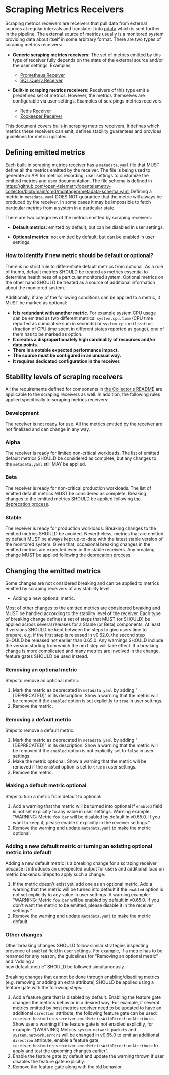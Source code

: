 # Scraping Metrics Receivers

Scraping metrics receivers are receivers that pull data from external sources at regular intervals and translate it
into [pdata](../pdata/README.md) which is sent further in the pipeline. The external source of metrics usually is a
monitored system providing data about itself in some arbitrary format. There are two types of scraping metrics
receivers:

- **Generic scraping metrics receivers:** The set of metrics emitted by this type of receiver fully depends on the 
  state of the external source and/or the user settings. Examples:
  - [Prometheus Receiver](https://github.com/open-telemetry/opentelemetry-collector-contrib/tree/main/receiver/prometheusreceiver)
  - [SQL Query Receiver](https://github.com/open-telemetry/opentelemetry-collector-contrib/tree/main/receiver/sqlqueryreceiver)

- **Built-in scraping metrics receivers:** Receivers of this type emit a predefined set of metrics. However, the 
  metrics themselves are configurable via user settings. Examples of scrapings metrics receivers:
  - [Redis Receiver](https://github.com/open-telemetry/opentelemetry-collector-contrib/tree/main/receiver/redisreceiver)
  - [Zookeeper Receiver](https://github.com/open-telemetry/opentelemetry-collector-contrib/tree/main/receiver/zookeeperreceiver)

This document covers built-in scraping metrics receivers. It defines which metrics these receivers can emit, 
defines stability guarantees and provides guidelines for metric updates.

## Defining emitted metrics 

Each built-in scraping metrics receiver has a `metadata.yaml` file that MUST define all the metrics emitted by the 
receiver. The file is being used to generate an API for metrics recording, user settings to customize the emitted 
metrics and user documentation. The file schema is defined in 
https://github.com/open-telemetry/opentelemetry-collector/blob/main/cmd/mdatagen/metadata-schema.yaml
Defining a metric in `metadata.yaml` DOES NOT guarantee that the metric will always be produced by the receiver. In
some cases it may be impossible to fetch particular metrics from a system in a particular state.

There are two categories of the metrics emitted by scraping receivers:

- **Default metrics**: emitted by default, but can be disabled in user settings.

- **Optional metrics**: not emitted by default, but can be enabled in user settings.

### How to identify if new metric should be default or optional?

There is no strict rule to differentiate default metrics from optional. As a rule of thumb, default metrics SHOULD be 
treated as metrics essential to determine healthiness of a particular monitored system. Optional metrics on the 
other hand SHOULD be treated as a source of additional information about the monitored system. 

Additionally, if any of the following conditions can be applied to a metric, it MUST be marked as optional:

- **It is redundant with another metric.** For example system CPU usage can be emitted as two different metrics:
  `system.cpu.time` (CPU time reported as cumulative sum in seconds) or `system.cpu.utilization` (fraction of CPU 
  time spent in different states reported as gauge), one of them has to be marked as option.
- **It creates a disproportionately high cardinality of resources and/or data points.**
- **There is a notable expected performance impact.**
- **The source must be configured in an unusual way.**
- **It requires dedicated configuration in the receiver.**

## Stability levels of scraping receivers

All the requirements defined for components in [the Collector's README](../README.md#stability-levels) are
applicable to the scraping receivers as well. In addition, the following rules applied specifically to scraping
metrics receivers:

### Development

The receiver is not ready for use. All the metrics emitted by the receiver are not finalized and can change in any way.

### Alpha

The receiver is ready for limited non-critical workloads. The list of emitted default metrics SHOULD be 
considered as complete, but any changes to the `metadata.yaml` still MAY be applied.

### Beta

The receiver is ready for non-critical production workloads. The list of emitted default metrics MUST be
considered as complete. Breaking changes to the emitted metrics SHOULD be applied following [the deprecation 
process](#changing-the-emitted-metrics).

### Stable

The receiver is ready for production workloads. Breaking changes to the emitted metrics SHOULD be avoided.
Nevertheless, metrics that are emitted by default MUST be always kept up-to-date with the latest stable version of the 
monitored system. Given that, occasional breaking changes in the emitted metrics are expected even in the stable 
receivers. Any breaking change MUST be applied following [the deprecation process](#changing-the-emitted-metrics).

## Changing the emitted metrics

Some changes are not considered breaking and can be applied to metrics emitted by scraping receivers of any 
stability level:

- Adding a new optional metric.

Most of other changes to the emitted metrics are considered breaking and MUST be handled according to the stability 
level of the receiver. Each type of breaking change defines a set of steps that MUST (or SHOULD) be applied across 
several releases for a Stable (or Beta) components. At least 3 versions SHOULD be kept between the steps to give 
users time to prepare, e.g. if the first step is released in v0.62.0, the second step SHOULD be released not earlier
than 0.65.0. Any warnings SHOULD include the version starting from which the next step will take effect. If a 
breaking change is more complicated and many metrics are involved in the change, feature gates SHOULD be used instead.

### Removing an optional metric

Steps to remove an optional metric:

1. Mark the metric as deprecated in `metadata.yaml` by adding "[DEPRECATED]" in its description. Show a warning that 
   the metric will be removed if the `enabled` option is set explicitly to `true` in user settings. 
2. Remove the metric.

### Removing a default metric

Steps to remove a default metric:

1. Mark the metric as deprecated in `metadata.yaml` by adding "[DEPRECATED]" in its description. Show a warning that
   the metric will be removed if the `enabled` option is not explicitly set to `false` in user settings.
2. Make the metric optional. Show a warning that the metric will be removed if the `enabled` option is set to `true`
   in user settings.
3. Remove the metric.

### Making a default metric optional

Steps to turn a metric from default to optional:

1. Add a warning that the metric will be turned into optional if `enabled` field is not set explicitly to any value in
   user settings. Warning example: "WARNING: Metric `foo.bar` will be disabled by default in v0.65.0. If you want to
   keep it, please enable it explicitly in the receiver settings."
2. Remove the warning and update `metadata.yaml` to make the metric optional.

### Adding a new default metric or turning an existing optional metric into default

Adding a new default metric is a breaking change for a scraping receiver because it introduces an unexpected output
for users and additional load on metric backends. Steps to apply such a change:

1. If the metric doesn't exist yet, add one as an optional metric. Add a warning that the metric will be turned into 
   default if the `enabled` option is not set explicitly to any value in user settings. A warning example: "WARNING: 
   Metric `foo.bar` will be enabled by default in v0.65.0. If you don't want the metric to be emitted, please
   disable it in the receiver settings."
2. Remove the warning and update `metadata.yaml` to make the metric default.

### Other changes

Other breaking changes SHOULD follow similar strategies inspecting presence of `enabled` field in user settings. For
example, if a metric has to be renamed for any reason, the guidelines for "Removing an optional metric" and "Adding a  
new default metric" SHOULD be followed simultaneously.

Breaking changes that cannot be done through enabling/disabling metrics (e.g. removing or adding an extra attribute)
SHOULD be applied using a feature gate with the following steps:

1. Add a feature gate that is disabled by default. Enabling the feature gate changes the metrics behavior in a desired 
   way. For example, if several metrics emitted by host metrics receiver need to be updated to have an additional 
   `direction` attribute, the following feature gate can be used:
  `receiver.hostmetricsreceiver.emitMetricsWithDirectionAttribute`. Show user a warning if the feature gate is not 
   enabled explicitly, for example: "[WARNING] Metrics `system.network.packets` and `system.network.errors` will be 
   changed in v0.65.0 to emit an additional `direction` attribute, enable a feature gate
   `receiver.hostmetricsreceiver.emitMetricsWithDirectionAttribute` to apply and test the upcoming changes earlier".
2. Enable the feature gate by default and update the warning thrown if user disables the feature gate explicitly. 
3. Remove the feature gate along with the old behavior.
